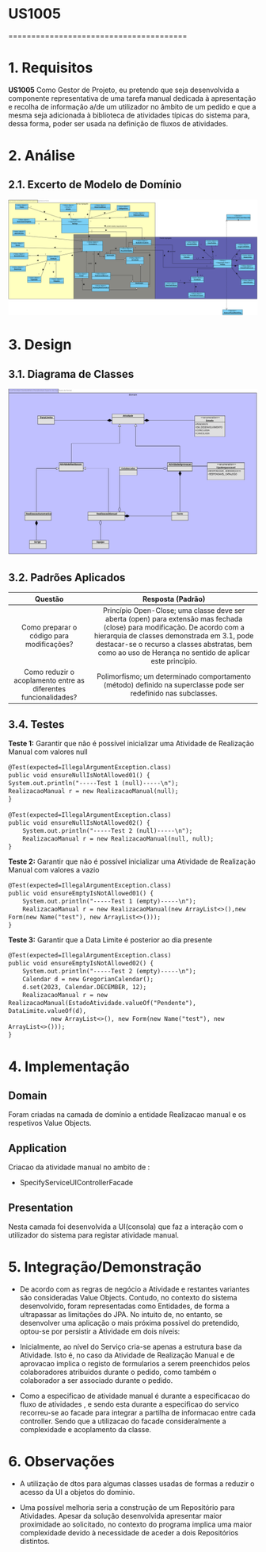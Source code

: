 # US1005
=======================================


# 1. Requisitos

**US1005** Como Gestor de Projeto, eu pretendo que seja desenvolvida a componente representativa de uma tarefa manual dedicada à apresentação e recolha de informação a/de um utilizador no âmbito de um pedido e que a mesma seja adicionada à biblioteca de atividades típicas do sistema para, dessa forma, poder ser usada na definição de fluxos de atividades.


# 2. Análise

## 2.1. Excerto de Modelo de Domínio

![US1005_MD.svg](US1005_MD.svg)

# 3. Design

## 3.1. Diagrama de Classes

![US1005_CD.svg](US1005_CD.svg)

## 3.2. Padrões Aplicados

|Questão|Resposta (Padrão)|
|:----:|:---------------:|
|Como preparar o código para modificações?|Princípio Open-Close; uma classe deve ser aberta (open) para extensão mas fechada (close) para modificação. De acordo com a hierarquia de classes demonstrada em 3.1, pode destacar-se o recurso a classes abstratas, bem como ao uso de Herança no sentido de aplicar este princípio.| 
|Como reduzir o acoplamento entre as diferentes funcionalidades?|Polimorfismo; um determinado comportamento (método) definido na superclasse pode ser redefinido nas subclasses.|

## 3.4. Testes 

**Teste 1:** Garantir que não é possível inicializar uma Atividade de Realização Manual com valores null

    @Test(expected=IllegalArgumentException.class)
    public void ensureNullIsNotAllowed01() {
    System.out.println("-----Test 1 (null)-----\n");
    RealizacaoManual r = new RealizacaoManual(null);
    }

    @Test(expected=IllegalArgumentException.class)
    public void ensureNullIsNotAllowed02() {
        System.out.println("-----Test 2 (null)-----\n");
        RealizacaoManual r = new RealizacaoManual(null, null);
    }

**Teste 2:** Garantir que não é possível inicializar uma Atividade de Realização Manual com valores a vazio

    @Test(expected=IllegalArgumentException.class)
    public void ensureEmptyIsNotAllowed01() {
        System.out.println("-----Test 1 (empty)-----\n");
        RealizacaoManual r = new RealizacaoManual(new ArrayList<>(),new Form(new Name("test"), new ArrayList<>()));
    }

**Teste 3:** Garantir que a Data Limite é posterior ao dia presente

    @Test(expected=IllegalArgumentException.class)
    public void ensureEmptyIsNotAllowed02() {
        System.out.println("-----Test 2 (empty)-----\n");
        Calendar d = new GregorianCalendar();
        d.set(2023, Calendar.DECEMBER, 12);
        RealizacaoManual r = new RealizacaoManual(EstadoAtividade.valueOf("Pendente"), DataLimite.valueOf(d),
                new ArrayList<>(), new Form(new Name("test"), new ArrayList<>()));
    }

# 4. Implementação


## Domain

Foram criadas na camada de domínio a entidade Realizacao manual e os respetivos Value Objects.

## Application

Criacao da atividade manual no ambito de : 
* SpecifyServiceUIControllerFacade
## Presentation

Nesta camada foi desenvolvida a UI(consola) que faz a interação com o utilizador do sistema para registar atividade manual.


# 5. Integração/Demonstração


* De acordo com as regras de negócio a Atividade e restantes variantes são consideradas Value Objects. Contudo, no contexto do sistema desenvolvido, foram representadas como
Entidades, de forma a ultrapassar as limitações do JPA.
No intuito de, no entanto, se desenvolver uma aplicação o mais próxima possível do pretendido, optou-se por persistir a Atividade em dois níveis:

* Inicialmente, ao nível do Serviço cria-se apenas a estrutura base da Atividade. Isto é, no caso da Atividade de Realização Manual e de aprovacao implica o registo de formularios 
a serem preenchidos pelos colaboradores atribuidos durante o pedido, como também o colaborador a ser associado durante o pedido. 
  
* Como a especificao de atividade manual é durante a especificacao do fluxo de atividades , e sendo esta durante a especificao do servico recorreu-se ao facade para integrar a partilha de informacao entre cada controller.
Sendo que a utilizacao do facade consideralmente a complexidade e acoplamento da classe.

# 6. Observações

* A utilização de dtos para algumas classes usadas de formas a reduzir o acesso da UI a objetos do dominio.

* Uma possível melhoria seria a construção de um Repositório para Atividades. Apesar da solução desenvolvida apresentar maior proximidade ao solicitado, no contexto do
  programa implica uma maior complexidade devido à necessidade de aceder a dois Repositórios distintos.
  


